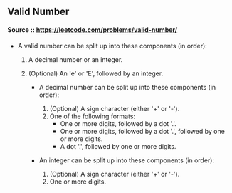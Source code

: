 ## Valid Number

#### Source :: https://leetcode.com/problems/valid-number/

* A valid number can be split up into these components (in order):
	1. A decimal number or an integer.
	2. (Optional) An 'e' or 'E', followed by an integer.

		* A decimal number can be split up into these components (in order):
			1. (Optional) A sign character (either '+' or '-').
			2. One of the following formats:
				* One or more digits, followed by a dot '.'.
				* One or more digits, followed by a dot '.', followed by one or more digits.
				* A dot '.', followed by one or more digits.

		* An integer can be split up into these components (in order):
			1. (Optional) A sign character (either '+' or '-').
			2. One or more digits.
